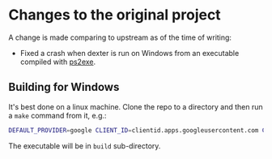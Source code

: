 # Changes to the original project

A change is made comparing to upstream as of the time of writing:

* Fixed a crash when dexter is run on Windows from an executable compiled with [ps2exe](https://gallery.technet.microsoft.com/scriptcenter/PS2EXE-Convert-PowerShell-9e4e07f1).


## Building for Windows

It's best done on a linux machine. Clone the repo to a directory and then run a `make` command from it, e.g.:

```bash
DEFAULT_PROVIDER=google CLIENT_ID=clientid.apps.googleusercontent.com CLIENT_SECRET=clientsecret OS=windows make
```

The executable will be in `build` sub-directory.
